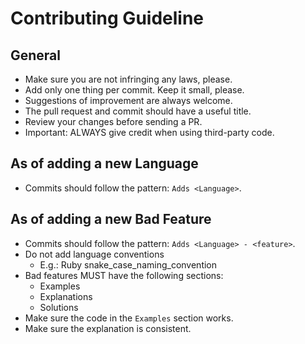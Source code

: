 # Contributing Guideline

## General

* Make sure you are not infringing any laws, please.
* Add only one thing per commit. Keep it small, please.
* Suggestions of improvement are always welcome.
* The pull request and commit should have a useful title.
* Review your changes before sending a PR.
* Important: ALWAYS give credit when using third-party code.

## As of adding a new Language
* Commits should follow the pattern: `Adds <Language>`.

## As of adding a new Bad Feature
* Commits should follow the pattern: `Adds <Language> - <feature>`.
* Do not add language conventions 
	- E.g.: Ruby snake_case_naming_convention
* Bad features MUST have the following sections:
	* Examples
	* Explanations
	* Solutions
* Make sure the code in the `Examples` section works.
* Make sure the explanation is consistent.


